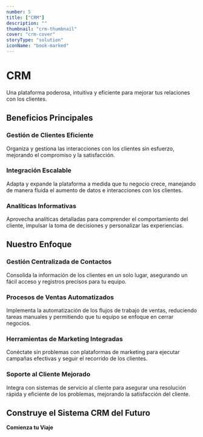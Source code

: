 ```yaml
---
number: 5
title: ["CRM"]
description: ""
thumbnail: "crm-thumbnail"
cover: "crm-cover"
storyType: "solution"
iconName: "book-marked"
---
```


# CRM

Una plataforma poderosa, intuitiva y eficiente para mejorar tus relaciones con los clientes.

## Beneficios Principales

### Gestión de Clientes Eficiente

Organiza y gestiona las interacciones con los clientes sin esfuerzo, mejorando el compromiso y la satisfacción.

### Integración Escalable

Adapta y expande la plataforma a medida que tu negocio crece, manejando de manera fluida el aumento de datos e interacciones con los clientes.

### Analíticas Informativas

Aprovecha analíticas detalladas para comprender el comportamiento del cliente, impulsar la toma de decisiones y personalizar las experiencias.

## Nuestro Enfoque

### Gestión Centralizada de Contactos

Consolida la información de los clientes en un solo lugar, asegurando un fácil acceso y registros precisos para tu equipo.

### Procesos de Ventas Automatizados

Implementa la automatización de los flujos de trabajo de ventas, reduciendo tareas manuales y permitiendo que tu equipo se enfoque en cerrar negocios.

### Herramientas de Marketing Integradas

Conéctate sin problemas con plataformas de marketing para ejecutar campañas efectivas y seguir el recorrido de los clientes.

### Soporte al Cliente Mejorado

Integra con sistemas de servicio al cliente para asegurar una resolución rápida y eficiente de los problemas, mejorando la satisfacción del cliente.

## Construye el Sistema CRM del Futuro

**Comienza tu Viaje**
